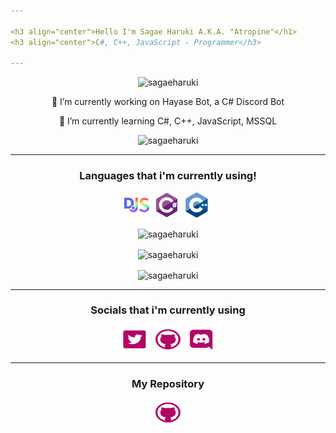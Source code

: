 ```yaml
---

<h3 align="center">Hello I'm Sagae Haruki A.K.A. "Atropine"</h1>
<h3 align="center">C#, C++, JavaScript - Programmer</h3>

---
```

<p align="center"> <img src="https://komarev.com/ghpvc/?username=sagaeharuki&label=Profile%20views&color=0902d1&style=flat" alt="sagaeharuki" /> </p>


<p align="center"> 🔭 I’m currently working on Hayase Bot, a C# Discord Bot</p>

<p align="center"> 🌱 I’m currently learning C#, C++, JavaScript, MSSQL</p>  

<p align="center">
<p align="center"><img src="https://lanyard-profile-readme.vercel.app/api/817577444805836831?idleMessage="May%20The%20Code%20Be%20With%20you"&borderRadius=25px" alt="sagaeharuki" /></p>
</p>

---

<h3 align="center">Languages that i'm currently using!</h3>

<div align= "center" id="badges">
  <img src = "https://github.com/devicons/devicon/blob/master/icons/discordjs/discordjs-original.svg" title="DiscordJS" width="40" height="40"/>&nbsp;
  <img src = "https://github.com/devicons/devicon/blob/master/icons/csharp/csharp-original.svg" title="CSharp" width="40" height="40"/>&nbsp;
  <img src = "https://github.com/devicons/devicon/blob/master/icons/cplusplus/cplusplus-original.svg" title="CPlusPlus" width="40" height="40"/>&nbsp;
</div>

<div align= "center">
<p><img align="center" src="https://github-readme-streak-stats.herokuapp.com/?user=sagaeharuki&theme=gruvbox" alt="sagaeharuki" /></p>
<p><img align="center" src="https://github-readme-stats.vercel.app/api?username=sagaeharuki&show_icons=true&locale=en&theme=gruvbox" alt="sagaeharuki"/></p>
<p><img align="center" src="https://github-readme-stats.vercel.app/api/top-langs?username=sagaeharuki&show_icons=true&locale=en&layout=compact&theme=gruvbox" alt="sagaeharuki" /></p>
</div>

---

<h3 align="center">Socials that i'm currently using</h3>
<p align="center">
<a href="https://twitter.com/harukiisagae_" target = "blank"><img src="https://github.com/SagaeHaruki/Images/blob/main/twitter.svg" title="Twitter" width="50" height="40"/></a>
<a href="https://github.com/SagaeHaruki" target = "blank"><img src = "https://github.com/SagaeHaruki/Images/blob/main/github-original.svg" title="Github" width="50" height="40"/></a>
<a href="https://discord.com/users/817577444805836831" target = "blank"><img src = "https://github.com/SagaeHaruki/Images/blob/main/discord_icon.svg" title="Discord" width="50" height="40"/></a>
</p>

---

<h3 align = "center">My Repository</h3>
<p align = "center">
<a href="https://github.com/SagaeHaruki?tab=repositories" target = "blank"><img src = "https://github.com/SagaeHaruki/Images/blob/main/github-original.svg" title="Github" width="50" height="40"/></a>
</p>

